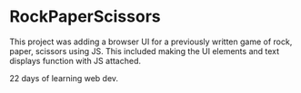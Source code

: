 # RockPaperScissors

This project was adding a browser UI for a previously written game of rock, paper, scissors using JS. This included making the UI elements and text displays function with JS attached. 

22 days of learning web dev. 
